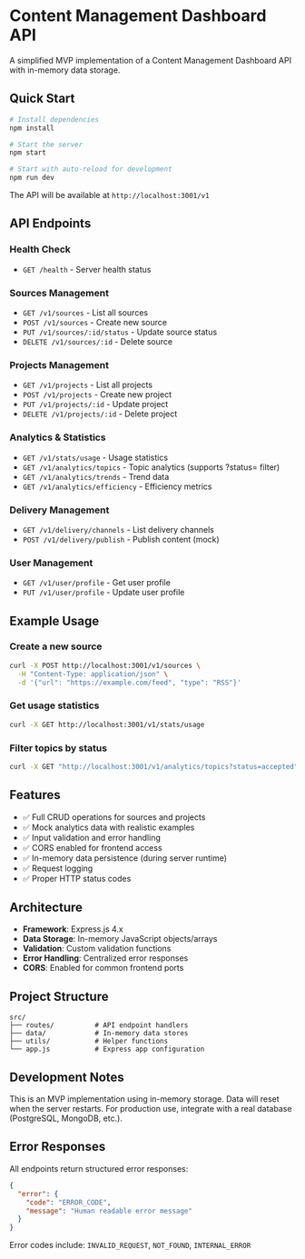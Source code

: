 # Content Management Dashboard API

A simplified MVP implementation of a Content Management Dashboard API with in-memory data storage.

## Quick Start

```bash
# Install dependencies
npm install

# Start the server
npm start

# Start with auto-reload for development
npm run dev
```

The API will be available at `http://localhost:3001/v1`

## API Endpoints

### Health Check
- `GET /health` - Server health status

### Sources Management
- `GET /v1/sources` - List all sources
- `POST /v1/sources` - Create new source
- `PUT /v1/sources/:id/status` - Update source status
- `DELETE /v1/sources/:id` - Delete source

### Projects Management
- `GET /v1/projects` - List all projects
- `POST /v1/projects` - Create new project
- `PUT /v1/projects/:id` - Update project
- `DELETE /v1/projects/:id` - Delete project

### Analytics & Statistics
- `GET /v1/stats/usage` - Usage statistics
- `GET /v1/analytics/topics` - Topic analytics (supports ?status= filter)
- `GET /v1/analytics/trends` - Trend data
- `GET /v1/analytics/efficiency` - Efficiency metrics

### Delivery Management
- `GET /v1/delivery/channels` - List delivery channels
- `POST /v1/delivery/publish` - Publish content (mock)

### User Management
- `GET /v1/user/profile` - Get user profile
- `PUT /v1/user/profile` - Update user profile

## Example Usage

### Create a new source
```bash
curl -X POST http://localhost:3001/v1/sources \
  -H "Content-Type: application/json" \
  -d '{"url": "https://example.com/feed", "type": "RSS"}'
```

### Get usage statistics
```bash
curl -X GET http://localhost:3001/v1/stats/usage
```

### Filter topics by status
```bash
curl -X GET "http://localhost:3001/v1/analytics/topics?status=accepted"
```

## Features

- ✅ Full CRUD operations for sources and projects
- ✅ Mock analytics data with realistic examples
- ✅ Input validation and error handling
- ✅ CORS enabled for frontend access
- ✅ In-memory data persistence (during server runtime)
- ✅ Request logging
- ✅ Proper HTTP status codes

## Architecture

- **Framework**: Express.js 4.x
- **Data Storage**: In-memory JavaScript objects/arrays
- **Validation**: Custom validation functions
- **Error Handling**: Centralized error responses
- **CORS**: Enabled for common frontend ports

## Project Structure

```
src/
├── routes/          # API endpoint handlers
├── data/            # In-memory data stores
├── utils/           # Helper functions
└── app.js           # Express app configuration
```

## Development Notes

This is an MVP implementation using in-memory storage. Data will reset when the server restarts. For production use, integrate with a real database (PostgreSQL, MongoDB, etc.).

## Error Responses

All endpoints return structured error responses:

```json
{
  "error": {
    "code": "ERROR_CODE",
    "message": "Human readable error message"
  }
}
```

Error codes include: `INVALID_REQUEST`, `NOT_FOUND`, `INTERNAL_ERROR`